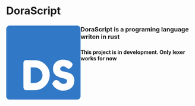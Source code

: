 <h1 align="left">DoraScript</h1>

###

<img align="left" height="200" src="https://raw.githubusercontent.com/DoraKokce/Dorascript/61c9dcb79b2485c6465df64e8090ab4659402b94/Dorascript.svg"  />

###

<h3 align="left">DoraScript is a programing language writen in rust</h3>

###

<h4 align="left">This project is in development. Only lexer works for now</h4>

###
